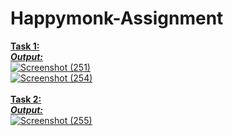 # Happymonk-Assignment

**<u>Task 1:**
<br/>***Output:***
<br/>![Screenshot (251)](https://user-images.githubusercontent.com/70025630/134501739-0bec56d1-7a09-4d29-8c5b-19b47b7f0c6f.png)
<br/>![Screenshot (254)](https://user-images.githubusercontent.com/70025630/134501779-de000a94-c5ca-4a67-8bda-278c1e9ebbb0.png)
<br/>
<br/>
**<u>Task 2:**
<br/>***Output:***
<br/>![Screenshot (255)](https://user-images.githubusercontent.com/70025630/134501837-fcffbf33-0917-43ce-9150-e3bdf086d6fb.png)
